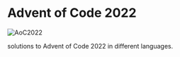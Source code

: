 # Advent of Code 2022

![AoC2022](https://repository-images.githubusercontent.com/112706767/160be980-3b1a-11eb-9dbe-439a40adfa99)

solutions to Advent of Code 2022 in different languages.
